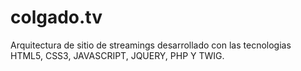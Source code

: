 # colgado.tv
Arquitectura de sitio de streamings desarrollado con las tecnologias HTML5, CSS3, JAVASCRIPT, JQUERY, PHP Y TWIG. 
